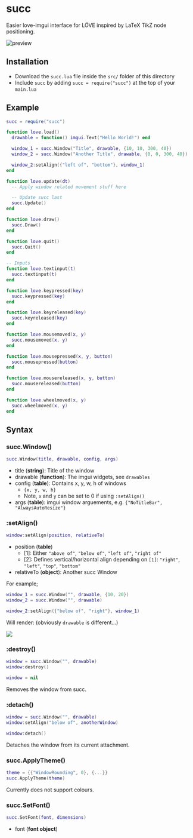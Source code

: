 # succ
Easier love-imgui interface for LÖVE inspired by LaTeX TikZ node positioning.

![preview](https://i.imgur.com/aYZ8nu5.png)

## Installation
* Download the `succ.lua` file inside the `src/` folder of this directory
* Include `succ` by adding `succ = require("succ")` at the top of your `main.lua`

## Example
```lua
succ = require("succ")

function love.load()
  drawable = function() imgui.Text("Hello World!") end

  window_1 = succ.Window("Title", drawable, {10, 10, 300, 40})
  window_2 = succ.Window("Another Title", drawable, {0, 0, 300, 40})

  window_2:setAlign({"left of", "bottom"}, window_1)
end

function love.update(dt)
  -- Apply window related movement stuff here

  -- Update succ last
  succ.Update()
end

function love.draw()
  succ.Draw()
end

function love.quit()
  succ.Quit()
end

-- Inputs
function love.textinput(t)
  succ.textinput(t)
end

function love.keypressed(key)
  succ.keypressed(key)
end

function love.keyreleased(key)
  succ.keyreleased(key)
end

function love.mousemoved(x, y)
  succ.mousemoved(x, y)
end

function love.mousepressed(x, y, button)
  succ.mousepressed(button)
end

function love.mousereleased(x, y, button)
  succ.mousereleased(button)
end

function love.wheelmoved(x, y)
  succ.wheelmoved(x, y)
end
```

## Syntax
### succ.Window()
```lua
succ.Window(title, drawable, config, args)
```
* title (__string__): Title of the window
* drawable (__function__): The imgui widgets, see `drawables`
* config (__table__): Contains x, y, w, h of windows
  - `{x, y, w, h}`
  - Note, `x` and `y` can be set to 0 if using `:setAlign()`
* args (__table__): imgui window arguements, e.g. `{"NoTitleBar", "AlwaysAutoResize"}`

### :setAlign()
```lua
window:setAlign(position, relativeTo)
```
* position (__table__)
  - [1]: Either `"above of"`, `"below of"`, `"left of"`, `"right of"`
  - [2]: Defines vertical/horizontal align depending on `[1]`: `"right"`, `"left"`, `"top"`, `"bottom"`
* relativeTo (__object__): Another succ Window

For example;

```lua
window_1 = succ.Window("", drawable, {10, 20})
window_2 = succ.Window("", drawable)

window_2:setAlign({"below of", "right"}, window_1)
```

Will render: (obviously `drawable` is different...)

![](https://i.imgur.com/438rvfu.png)

### :destroy()
```lua
window = succ.Window("", drawable)
window:destroy()

window = nil
```
Removes the window from succ.

### :detach()
```lua
window = succ.Window("", drawable)
window:setAlign("below of", anotherWindow)

window:detach()
```
Detaches the window from its current attachment.

### succ.ApplyTheme()
```lua
theme = {{"WindowRounding", 0}, {...}}
succ.ApplyTheme(theme)
```
Currently does not support colours.

### succ.SetFont()
```lua
succ.SetFont(font, dimensions)
```
* font (__font object__)